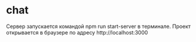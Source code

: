# chat
Сервер запускается командой npm run start-server в терминале.
Проект открывается в браузере по адресу http://localhost:3000 